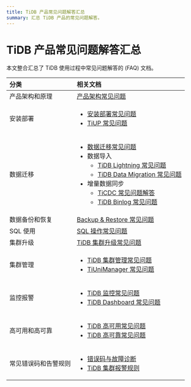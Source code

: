 ```yaml
---
title: TiDB 产品常见问题解答汇总
summary: 汇总 TiDB 产品的常见问题解答。
---
```


# TiDB 产品常见问题解答汇总

本文整合汇总了 TiDB 使用过程中常见问题解答的 (FAQ) 文档。

|   分类     |           相关文档          |
|   :-------   |   :-------------------   |
|   产品架构和原理    |       [产品架构常见问题](/faq/tidb-faq.md)   |
|   安装部署           |     <ul><li>[安装部署常见问题](/faq/deploy-and-maintain-faq.md)</li><li>[TiUP 常见问题](/tiup/tiup-faq.md)</li></ul> |
|  数据迁移      | <ul><li>[数据迁移常见问题](/faq/migration-tidb-faq.md)</li><li>数据导入<ul><li>[TiDB Lightning 常见问题](/tidb-lightning/tidb-lightning-faq.md)</li><li>[TiDB Data Migration 常见问题](/dm/dm-faq.md)</li></ul></li><li>增量数据同步<ul><li>[TiCDC 常见问题解答](/ticdc/ticdc-faq.md)</li><li>[TiDB Binlog 常见问题](/tidb-binlog/tidb-binlog-faq.md)</li></ul></li></ul>  |
|  数据备份和恢复   |    [Backup & Restore 常见问题](/br/backup-and-restore-faq.md)   |
|  SQL 使用  |   [SQL 操作常见问题](/faq/sql-faq.md)  |
|  集群升级       |   [TiDB 集群升级常见问题](/faq/upgrade-faq.md) |
| 集群管理  |  <ul><li>[TiDB 集群管理常见问题](/faq/manage-cluster-faq.md)</li><li>[TiUniManager 常见问题](/tiunimanager/tiunimanager-faq.md)</li></ul>  |
| 监控报警  |  <ul><li>[TiDB 监控常见问题](/faq/monitor-faq.md)</li><li>[TiDB Dashboard 常见问题](/dashboard/dashboard-faq.md)</li></ul>  |
| 高可用和高可靠    |   <ul><li>[TiDB 高可用常见问题](/faq/high-availability-faq.md)</li><li>[TiDB 高可靠常见问题](/faq/high-reliability-faq.md)</li></ul>   |
| 常见错误码和告警规则      |  <ul><li>[错误码与故障诊断](/error-codes.md)</li><li>[TiDB 集群报警规则](/alert-rules.md)</li></ul>  |
